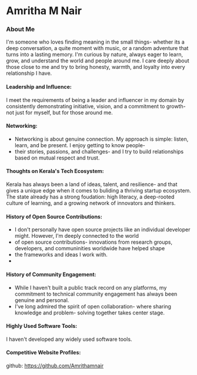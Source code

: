 # Amritha M Nair

### About Me

I'm someone who loves finding meaning in the small things- whether its a deep conversation, a quite moment with music, or a random adventure that turns into a lasting memory.
I'm curious by nature, always eager to learn, grow, and understand the world and people around me. I care deeply about those close to me
and try to bring honesty, warmth, and loyalty into every relationship I have.



#### Leadership and Influence:

I meet the requirements of being a leader and influencer in my domain by consistently demonstrating initiative, vision, and 
a commitment to growth-not just for myself, but for those around me. 

#### Networking:

- Networking is about genuine connection. My approach is simple: listen, learn, and be present. I enjoy getting to know people-
- their stories, passions, and challenges- and I try to build relationships based on mutual respect and trust.
  

#### Thoughts on Kerala's Tech Ecosystem:

Kerala has always been a land of ideas, talent, and resilience- and that gives a unique edge when it comes to buliding a thriving
startup ecosystem. The state already has a strong foudation: high literacy, a deep-rooted culture of learning, and a growing
network of innovators and thinkers.


#### History of Open Source Contributions:

-  I don't personally have open source projects like an individual developer might. However, I'm deeply connected to the world
-  of open source contributions- innovations from research groups, developers, and communinities worldwide have helped shape
-  the frameworks and ideas I work with.
-  
#### History of Community Engagement:

- While I haven't built a public track record on any platforms, my commitment to technical community engagement has always been genuine and personal.
- I've long admired the spirit of open collaboration- where sharing knowledge and problem- solving together takes center stage.


#### Highly Used Software Tools:

I haven't developed any widely used software tools.

#### Competitive Website Profiles:

github: https://github.com/Amrithamnair


